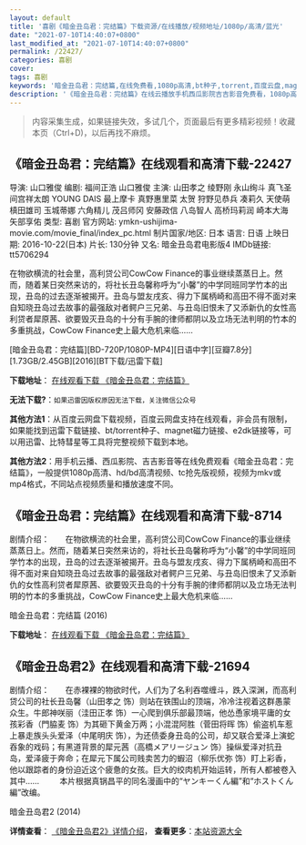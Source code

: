 ```yaml
---
layout: default
title: '喜剧《暗金丑岛君：完结篇》下载资源/在线播放/视频地址/1080p/高清/蓝光'
date: "2021-07-10T14:40:07+0800"
last_modified_at: "2021-07-10T14:40:07+0800"
permalink: /22427/
categories: 喜剧
cover:
tags: 喜剧
keywords: '暗金丑岛君：完结篇,在线免费看,1080p高清,bt种子,torrent,百度云盘,magnet,磁力链,迅雷下载资源'
description: '《暗金丑岛君：完结篇》在线云播放手机西瓜影院吉吉影音免费看，1080p高清bd/hd未删减完整版和tc抢先枪版，mkv/mp4格式，附带bt/torrent种子、magnet/磁力链、百度云盘、网盘资源迅雷下载链接'
---
```


>内容采集生成，如果链接失效，多试几个，页面最后有更多精彩视频！收藏本页（Ctrl+D)，以后再找不麻烦。


## 《暗金丑岛君：完结篇》在线观看和高清下载-22427

导演: 山口雅俊 编剧: 福间正浩 山口雅俊 主演: 山田孝之 绫野刚 永山绚斗 真飞圣 间宫祥太朗 YOUNG DAIS 最上摩卡 真野惠里菜 太贺 狩野见恭兵 凑莉久 天使萌 槙田雄司 玉城蒂娜 六角精儿 茂吕师冈 安藤政信 八岛智人 高桥玛莉润 崎本大海 矢部享佑 类型: 喜剧 官方网站: ymkn-ushijima-movie.com/movie_final/index_pc.html 制片国家/地区: 日本 语言: 日语 上映日期: 2016-10-22(日本) 片长: 130分钟 又名: 暗金丑岛君电影版4 IMDb链接: tt5706294

在物欲横流的社会里，高利贷公司CowCow Finance的事业继续蒸蒸日上。然而，随着某日突然来访的，将社长丑岛馨称呼为“小馨”的中学同班同学竹本的出现，丑岛的过去逐渐被揭开。丑岛与盟友戌亥、得力下属柄崎和高田不得不面对来自知晓丑岛过去故事的最强敌对者鳄户三兄弟、与丑岛旧恨未了又添新仇的女性高利贷者犀原茜、欲要毁灭丑岛的十分有手腕的律师都阴以及立场无法判明的竹本的多重挑战，CowCow Finance史上最大危机来临……


[暗金丑岛君：完结篇][BD-720P/1080P-MP4][日语中字][豆瓣7.8分][1.73GB/2.45GB][2016][BT下载/迅雷下载]

**下载地址**： [在线观看下载 《暗金丑岛君：完结篇》](https://www.btdx8.com/torrent/ushijima_the_loan_shark_4_2016.html) 


**无法下载?**：`如果迅雷因版权原因无法下载，关注微信公众号 `

**其他方法1**：从百度云网盘下载视频，百度云网盘支持在线观看，非会员有限制，如果能找到迅雷下载链接、bt/torrent种子、magnet磁力链接、e2dk链接等，可以用迅雷、比特彗星等工具将完整视频下载到本地。

**其他方法2**：用手机云播、西瓜影院、吉吉影音等在线免费观看《暗金丑岛君：完结篇》，一般提供1080p高清、hd/bd高清视频、tc抢先版视频，视频为mkv或mp4格式，不同站点视频质量和播放速度不同。


## 《暗金丑岛君：完结篇》在线观看和高清下载-8714

剧情介绍：　　在物欲横流的社会里，高利贷公司CowCow Finance的事业继续蒸蒸日上。然而，随着某日突然来访的，将社长丑岛馨称呼为“小馨”的中学同班同学竹本的出现，丑岛的过去逐渐被揭开。丑岛与盟友戌亥、得力下属柄崎和高田不得不面对来自知晓丑岛过去故事的最强敌对者鳄户三兄弟、与丑岛旧恨未了又添新仇的女性高利贷者犀原茜、欲要毁灭丑岛的十分有手腕的律师都阴以及立场无法判明的竹本的多重挑战，CowCow Finance史上最大危机来临……


暗金丑岛君：完结篇 (2016)

**下载地址**： [在线观看下载 《暗金丑岛君：完结篇》](https://www.btbtdy.me/btdy/dy10559.html) 


## 《暗金丑岛君2》在线观看和高清下载-21694

剧情介绍：　　在赤裸裸的物欲时代，人们为了名利吞噬缠斗，跌入深渊，而高利贷公司的社长丑岛馨（山田孝之 饰）则站在铁围山的顶端，冷冷注视着这群愚蒙众生。牛郎神咲丽（洼田正孝 饰）一心爬到俱乐部最顶端，他怂恿家境平庸的女孩彩香（門脇麦 饰）为其砸下黄金万两；小混混阿胜（菅田将晖 饰）偷盗机车惹上暴走族头头爱泽（中尾明庆 饰），为还债委身丑岛的公司，却又联合爱泽上演蛇吞象的戏码；有黑道背景的犀元茜（高橋メアリージュン 饰）操纵爱泽对抗丑岛，爱泽疲于奔命；在犀元下属公司贱卖苦力的蝦沼（柳乐优弥 饰）盯上彩香，他以跟踪者的身份迫近这个疲惫的女孩。巨大的绞肉机开始运转，所有人都被卷入其中……  　　本片根据真锅昌平的同名漫画中的“ヤンキーくん編”和“ホストくん編”改编。


暗金丑岛君2 (2014)

**详情查看**： [《暗金丑岛君2》详情介绍](/movie/21694/)， **查看更多**：[本站资源大全](/movie/t/all/)

